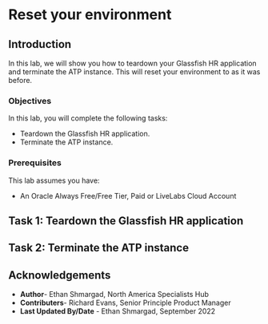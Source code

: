 # Reset your environment

## Introduction

In this lab, we will show you how to teardown your Glassfish HR application and terminate the ATP instance. This will reset your environment to as it was before.

### Objectives

In this lab, you will complete the following tasks:

- Teardown the Glassfish HR application.
- Terminate the ATP instance.

### Prerequisites

This lab assumes you have:
- An Oracle Always Free/Free Tier, Paid or LiveLabs Cloud Account

## Task 1: Teardown the Glassfish HR application

## Task 2: Terminate the ATP instance

## Acknowledgements

- **Author**- Ethan Shmargad, North America Specialists Hub
- **Contributers**- Richard Evans, Senior Principle Product Manager
- **Last Updated By/Date** - Ethan Shmargad, September 2022
